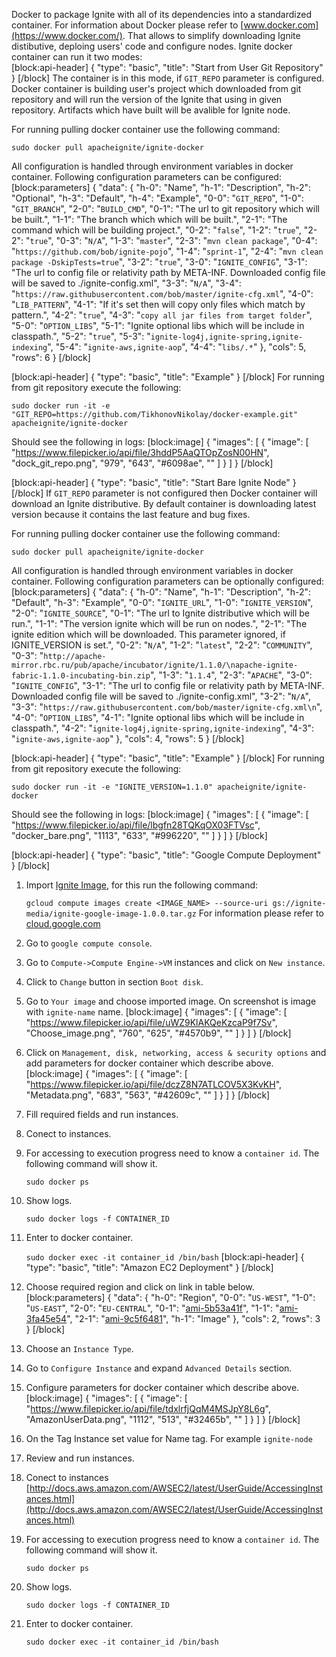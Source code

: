 Docker to package Ignite with all of its dependencies into a standardized container. For information about Docker please refer to [www.docker.com](https://www.docker.com/). That allows to simplify downloading Ignite distibutive, deploing users' code and configure nodes. Ignite docker container can run it two modes:  
[block:api-header]
{
  "type": "basic",
  "title": "Start from User Git Repository"
}
[/block]
The container is in this mode, if `GIT_REPO` parameter is configured. Docker container is building user's project which downloaded from git repository and will run the version of the Ignite that using in given repository. Artifacts which have built will be avalible for Ignite node. 

For running pulling docker container use the following command:

   `sudo docker pull apacheignite/ignite-docker`

All configuration is handled through environment variables in docker container. Following configuration parameters can be configured:
[block:parameters]
{
  "data": {
    "h-0": "Name",
    "h-1": "Description",
    "h-2": "Optional",
    "h-3": "Default",
    "h-4": "Example",
    "0-0": "`GIT_REPO`",
    "1-0": "`GIT_BRANCH`",
    "2-0": "`BUILD_CMD`",
    "0-1": "The url to git repository which will be built.",
    "1-1": "The branch which which will be built.",
    "2-1": "The command which will be building project.",
    "0-2": "`false`",
    "1-2": "`true`",
    "2-2": "`true`",
    "0-3": "`N/A`",
    "1-3": "`master`",
    "2-3": "`mvn clean package`",
    "0-4": "`https://github.com/bob/ignite-pojo`",
    "1-4": "`sprint-1`",
    "2-4": "`mvn clean package -DskipTests=true`",
    "3-2": "`true`",
    "3-0": "`IGNITE_CONFIG`",
    "3-1": "The url to config file or relativity path by META-INF. Downloaded config file will be saved to ./ignite-config.xml",
    "3-3": "`N/A`",
    "3-4": "`https://raw.githubusercontent.com/bob/master/ignite-cfg.xml`",
    "4-0": "`LIB_PATTERN`",
    "4-1": "If it's set then will copy only files which match by pattern.",
    "4-2": "`true`",
    "4-3": "`copy all jar files from target folder`",
    "5-0": "`OPTION_LIBS`",
    "5-1": "Ignite optional libs which will be include in classpath.",
    "5-2": "`true`",
    "5-3": "`ignite-log4j,ignite-spring,ignite-indexing`",
    "5-4": "`ignite-aws,ignite-aop`",
    "4-4": "`libs/.*`"
  },
  "cols": 5,
  "rows": 6
}
[/block]

[block:api-header]
{
  "type": "basic",
  "title": "Example"
}
[/block]
For running from git repository execute the following:

  `sudo docker run -it -e "GIT_REPO=https://github.com/TikhonovNikolay/docker-example.git" apacheignite/ignite-docker`

Should see the following in logs:
[block:image]
{
  "images": [
    {
      "image": [
        "https://www.filepicker.io/api/file/3hddP5AaQTOpZosN00HN",
        "dock_git_repo.png",
        "979",
        "643",
        "#6098ae",
        ""
      ]
    }
  ]
}
[/block]

[block:api-header]
{
  "type": "basic",
  "title": "Start Bare Ignite Node"
}
[/block]
If `GIT_REPO` parameter is not configured then Docker container will download an Ignite distributive. By default container is downloading latest version because it contains the last feature and bug fixes. 

For running pulling docker container use the following command:

   `sudo docker pull apacheignite/ignite-docker`

All configuration is handled through environment variables in docker container. Following configuration parameters can be optionally configured:
[block:parameters]
{
  "data": {
    "h-0": "Name",
    "h-1": "Description",
    "h-2": "Default",
    "h-3": "Example",
    "0-0": "`IGNITE_URL`",
    "1-0": "`IGNITE_VERSION`",
    "2-0": "`IGNITE_SOURCE`",
    "0-1": "The url to Ignite distributive which will be run.",
    "1-1": "The version ignite which will be run on nodes.",
    "2-1": "The ignite edition which will be downloaded. This parameter ignored, if IGNITE_VERSION is set.",
    "0-2": "`N/A`",
    "1-2": "`latest`",
    "2-2": "`COMMUNITY`",
    "0-3": "`http://apache-mirror.rbc.ru/pub/apache/incubator/ignite/1.1.0/\napache-ignite-fabric-1.1.0-incubating-bin.zip`",
    "1-3": "`1.1.4`",
    "2-3": "`APACHE`",
    "3-0": "`IGNITE_CONFIG`",
    "3-1": "The url to config file or relativity path by META-INF. Downloaded config file will be saved to ./ignite-config.xml",
    "3-2": "`N/A`",
    "3-3": "`https://raw.githubusercontent.com/bob/master/ignite-cfg.xml\n`",
    "4-0": "`OPTION_LIBS`",
    "4-1": "Ignite optional libs which will be include in classpath.",
    "4-2": "`ignite-log4j,ignite-spring,ignite-indexing`",
    "4-3": "`ignite-aws,ignite-aop`"
  },
  "cols": 4,
  "rows": 5
}
[/block]

[block:api-header]
{
  "type": "basic",
  "title": "Example"
}
[/block]
For running from git repository execute the following:

  `sudo docker run -it -e "IGNITE_VERSION=1.1.0" apacheignite/ignite-docker`

Should see the following in logs:
[block:image]
{
  "images": [
    {
      "image": [
        "https://www.filepicker.io/api/file/lbgfn28TQKqOX03FTVsc",
        "docker_bare.png",
        "1113",
        "633",
        "#996220",
        ""
      ]
    }
  ]
}
[/block]

[block:api-header]
{
  "type": "basic",
  "title": "Google Compute Deployment"
}
[/block]
1. Import [Ignite Image](https://storage.googleapis.com/ignite-media/ignite-google-image-1.0.0.tar.gz), for this run the following command:

    `gcloud compute images create <IMAGE_NAME> --source-uri gs://ignite-media/ignite-google-image-1.0.0.tar.gz`
     For information please refer to [cloud.google.com](https://cloud.google.com/compute/docs/images#import_an_image)
    
2. Go to `google compute console`.
3. Go to `Compute->Compute Engine->VM` instances and click on `New instance`.
4. Click to `Change` button in section `Boot disk`.
5. Go to `Your image` and choose imported image. On screenshot is image with `ignite-name` name.
[block:image]
{
  "images": [
    {
      "image": [
        "https://www.filepicker.io/api/file/uWZ9KlAKQeKzcaP9f7Sv",
        "Choose_image.png",
        "760",
        "625",
        "#4570b9",
        ""
      ]
    }
  ]
}
[/block]
6. Click on `Management, disk, networking, access & security options` and add parameters for docker container which describe above.
[block:image]
{
  "images": [
    {
      "image": [
        "https://www.filepicker.io/api/file/dczZ8N7ATLCOV5X3KvKH",
        "Metadata.png",
        "683",
        "563",
        "#42609c",
        ""
      ]
    }
  ]
}
[/block]
7. Fill required fields and run instances.
8. Conect to instances.
9. For accessing to execution progress need to know a `container id`. The following command will show it.

    `sudo docker ps`
    
10. Show logs.

    `sudo docker logs -f CONTAINER_ID`
    
11. Enter to docker container.

    `sudo docker exec -it container_id /bin/bash`
[block:api-header]
{
  "type": "basic",
  "title": "Amazon EC2 Deployment"
}
[/block]
1. Choose required region and click on link in table below.
[block:parameters]
{
  "data": {
    "h-0": "Region",
    "0-0": "`US-WEST`",
    "1-0": "`US-EAST`",
    "2-0": "`EU-CENTRAL`",
    "0-1": "[ami-5b53a41f](https://console.aws.amazon.com/ec2/home?region=us-west-1#launchAmi=ami-5b53a41f)",
    "1-1": "[ami-3fa45e54](https://console.aws.amazon.com/ec2/home?region=us-east-1#launchAmi=ami-3fa45e54)",
    "2-1": "[ami-9c5f6481](https://console.aws.amazon.com/ec2/home?region=eu-central-1#launchAmi=ami-9c5f6481)",
    "h-1": "Image"
  },
  "cols": 2,
  "rows": 3
}
[/block]
2. Choose an `Instance Type`.
3. Go to `Configure Instance` and expand `Advanced Details` section.
4. Configure parameters for docker container which describe above.
[block:image]
{
  "images": [
    {
      "image": [
        "https://www.filepicker.io/api/file/tdxlrfjQqM4MSJpY8L6g",
        "AmazonUserData.png",
        "1112",
        "513",
        "#32465b",
        ""
      ]
    }
  ]
}
[/block]
5. On the Tag Instance set value for Name tag. For example `ignite-node`
6. Review and run instances.
7. Conect to instances [http://docs.aws.amazon.com/AWSEC2/latest/UserGuide/AccessingInstances.html](http://docs.aws.amazon.com/AWSEC2/latest/UserGuide/AccessingInstances.html)
8. For accessing to execution progress need to know a `container id`. The following command will show it.

    `sudo docker ps`
    
9. Show logs.

    `sudo docker logs -f CONTAINER_ID`
    
10. Enter to docker container.

    `sudo docker exec -it container_id /bin/bash`